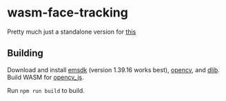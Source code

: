# wasm-face-tracking

Pretty much just a standalone version for [this](https://github.com/conix-center/ARENA-core/tree/master/face-tracking)

## Building

Download and install [emsdk](https://emscripten.org/docs/getting_started/downloads.html) (version 1.39.16 works best), [opencv](https://github.com/opencv/opencv), and [dlib](https://github.com/davisking/dlib). Build WASM for [opencv_js](https://docs.opencv.org/3.4/d4/da1/tutorial_js_setup.html).

Run ```npm run build``` to build.
